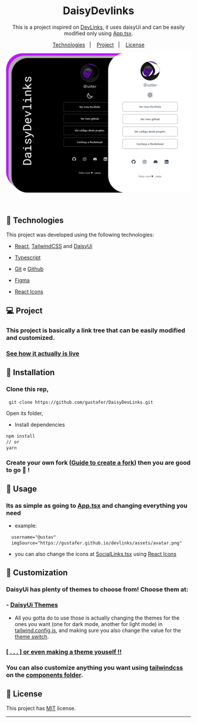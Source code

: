 <h1 align="center"> DaisyDevlinks </h1>

<p align="center">
This is a project inspired on <a href="https://github.com/maykbrito/devlinks" target="_blank">DevLinks</a>, it uses daisyUi and can be easily modified only using <a href="./src/App.tsx" target="_blank">App.tsx</a>.  <br/>
</p>

<p align="center">
  <a href="#-technologies">Technologies</a>&nbsp;&nbsp;&nbsp;|&nbsp;&nbsp;&nbsp;
  <a href="#-project">Project</a>&nbsp;&nbsp;&nbsp;|&nbsp;&nbsp;&nbsp;
  <a href="#-license">License</a>
</p>

<p align="center">
  <img alt="License" src="./src/assets/images/readme-banner.png">
</p>

<br>

## 🚀 Technologies

 This project was developed using the following technologies:

 - [React](https://react.dev/), [TailwindCSS](https://tailwindcss.com/) and [DaisyUi](https://daisyui.com/docs/themes/)

 - [Typescript](https://www.typescriptlang.org/)

 - [Git](https://git-scm.com/) e [Github](https://github.com/)

 - [Figma](https://www.figma.com/)

 - [React Icons](https://react-icons.github.io/react-icons/)

## 💻 Project

### This project is basically a link tree that can be easily modified and customized.

### [See how it actually is live](https://gustafer.github.io/DaisyDevLinks/)

## 💾 Installation

### Clone this rep,

```
 git clone https://github.com/gustafer/DaisyDevLinks.git
```

Open its folder,

- Install dependencies

```
npm install
// or
yarn
```

### Create your own fork ([Guide to create a fork](https://docs.github.com/en/pull-requests/collaborating-with-pull-requests/working-with-forks/fork-a-repo)) then you are good to go 🎉 !

## 🔖 Usage

### Its as simple as going to [App.tsx](./src/App.tsx) and changing everything you need
- example: 
```
  username="@ustav"
  imgSource="https://gustafer.github.io/devlinks/assets/avatar.png"
```
- you can also change the icons at [SocialLinks.tsx](./src/assets/components/SocialLinks.tsx) using [React Icons](https://react-icons.github.io/react-icons/)
## 🎨 Customization

### DaisyUi has plenty of themes to choose from! Choose them at:

### - [DaisyUi Themes](https://daisyui.com/docs/themes/)

- All you gotta do to use those is actually changing the themes for the ones you want (one for dark mode, another for light mode) in [tailwind.config.js](./tailwind.config.js), and making sure you also change the value for the [theme switch](./src/assets/components/ThemeSwitch.tsx).

### [[ . . . ] or even making a theme youself !!](https://daisyui.com/theme-generator/)

### You can also customize anything you want using [tailwindcss](https://tailwindcss.com/) on the [components folder](./src/assets/components/).



## 📖 License
This project has [MIT](./MIT-LICENSE.txt) license.

---
